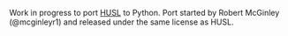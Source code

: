 Work in progress to port [HUSL](https://github.com/boronine/husl) to Python. Port started by Robert McGinley (@mcginleyr1) and released under the same license as HUSL.